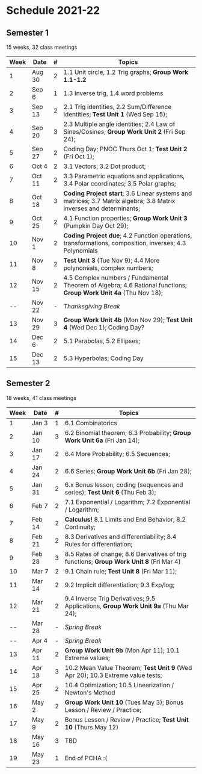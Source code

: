 # Schedule 2021-22

## Semester 1 

15 weeks, 32 class meetings

|Week|Date  |#|Topics|
|----|------|-|------|
|1   |Aug 30|2|1.1 Unit circle, 1.2 Trig graphs; __Group Work 1.1-1.2__|
|2   |Sep 6 |1|1.3 Inverse trig, 1.4 word problems |
|3   |Sep 13|2|2.1 Trig identities, 2.2 Sum/Difference identities; __Test Unit 1__ (Wed Sep 15); |
|4   |Sep 20|3|2.3 Multiple angle identities; 2.4 Law of Sines/Cosines; __Group Work Unit 2__ (Fri Sep 24); |
|5   |Sep 27|2|Coding Day; PNOC Thurs Oct 1; __Test Unit 2__ (Fri Oct 1);|
|6   |Oct 4 |2|3.1 Vectors; 3.2 Dot product; |
|7   |Oct 11|2|3.3 Parametric equations and applications, 3.4 Polar coordinates; 3.5 Polar graphs; |
|8   |Oct 18|3|__Coding Project start__; 3.6 Linear systems and matrices; 3.7 Matrix algebra; 3.8 Matrix inverses and determinants;|
|9   |Oct 25|2|4.1 Function properties; __Group Work Unit 3__ (Pumpkin Day Oct 29);|
|10  |Nov 1 |2|__Coding Project due__; 4.2 Function operations, transformations, composition, inverses; 4.3 Polynomials |
|11  |Nov 8 |2|__Test Unit 3__ (Tue Nov 9); 4.4 More polynomials, complex numbers;|
|12  |Nov 15|2|4.5 Complex numbers / Fundamental Theorem of Algebra; 4.6 Rational functions; __Group Work Unit 4a__ (Thu Nov 18); |
|--  |Nov 22|-|_Thanksgiving Break_|
|13  |Nov 29|3|__Group Work Unit 4b__ (Mon Nov 29); __Test Unit 4__ (Wed Dec 1); Coding Day? |
|14  |Dec 6 |2|5.1 Parabolas, 5.2 Ellipses; |
|15  |Dec 13|2|5.3 Hyperbolas; Coding Day |

## Semester 2

18 weeks, 41 class meetings

|Week|Date  |#|Topics|
|----|------|-|----------------------------------------|
|1   |Jan 3 |1|6.1 Combinatorics|
|2   |Jan 10|3|6.2 Binomial theorem; 6.3 Probability;  __Group Work Unit 6a__ (Fri Jan 14);|
|3   |Jan 17|2|6.4 More Probability; 6.5 Sequences;  |
|4   |Jan 24|2|6.6 Series; __Group Work Unit 6b__ (Fri Jan 28);|
|5   |Jan 31|2|6.x Bonus lesson, coding (sequences and series);  __Test Unit 6__ (Thu Feb 3); |
|6   |Feb 7 |2|7.1 Exponential / Logarithm; 7.2 Exponential / Logarithm; |
|7   |Feb 14|2|__Calculus!__ 8.1 Limits and End Behavior; 8.2 Continuity; |
|8   |Feb 21|2|8.3 Derivatives and differentiability; 8.4 Rules for differentiation; |
|9   |Feb 28|3|8.5 Rates of change; 8.6 Derivatives of trig functions; __Group Work Unit 8__ (Fri Mar 4) |
|10  |Mar 7 |2|9.1 Chain rule; __Test Unit 8__ (Fri Mar 11); |
|11  |Mar 14|2|9.2 Implicit differentiation; 9.3 Exp/log;  |
|12  |Mar 21|2|9.4 Inverse Trig Derivatives; 9.5 Applications, __Group Work Unit 9a__ (Thu Mar 24);|
|--  |Mar 28|-|_Spring Break_|
|--  |Apr 4 |-|_Spring Break_|
|13  |Apr 11|2| __Group Work Unit 9b__ (Mon Apr 11); 10.1 Extreme values;|
|14  |Apr 18|3|10.2 Mean Value Theorem; __Test Unit 9__ (Wed Apr 20); 10.3 Extreme value tests; |
|15  |Apr 25|2|10.4 Optimization; 10.5 Linearization / Newton's Method|
|16  |May 2 |2|__Group Work Unit 10__ (Tues May 3); Bonus Lesson / Review / Practice;|
|17  |May 9 |2|Bonus Lesson / Review / Practice; __Test Unit 10__ (Thurs May 12)|
|18  |May 16|3|TBD|
|19  |May 23|1|End of PCHA :( |

